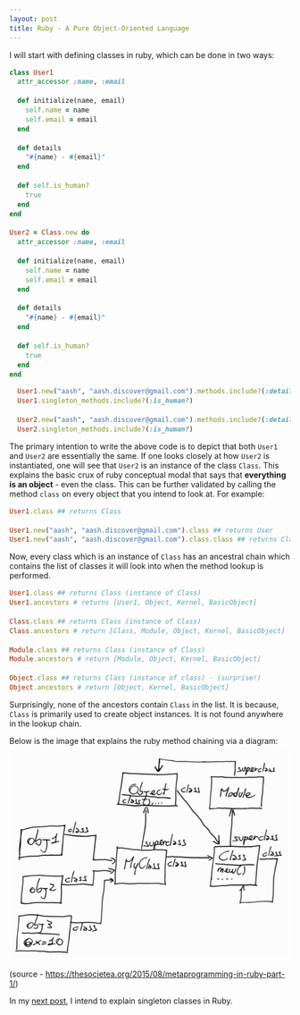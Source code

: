 ```yaml
---
layout: post
title: Ruby - A Pure Object-Oriented Language
---
```


I will start with defining classes in ruby, which can be done in two ways:

```ruby
class User1
  attr_accessor :name, :email

  def initialize(name, email)
    self.name = name
    self.email = email
  end

  def details
    "#{name} - #{email}"
  end

  def self.is_human?
    true
  end
end

User2 = Class.new do
  attr_accessor :name, :email

  def initialize(name, email)
    self.name = name
    self.email = email
  end

  def details
    "#{name} - #{email}"
  end

  def self.is_human?
    true
  end
end
```

```ruby
  User1.new("aash", "aash.discover@gmail.com").methods.include?(:details)
  User1.singleton_methods.include?(:is_human?)

  User2.new("aash", "aash.discover@gmail.com").methods.include?(:details)
  User2.singleton_methods.include?(:is_human?)
```

The primary intention to write the above code is to depict that both `User1` and `User2` are essentially the same. If one looks closely at how `User2` is instantiated, one will see that `User2` is an instance of the class `Class`. This explains the basic crux of ruby conceptual modal that says that **everything is an object** - even the class. This can be further validated by calling the method `class` on every object that you intend to look at. For example:

```ruby
User1.class ## returns Class

User1.new("aash", "aash.discover@gmail.com").class ## returns User
User1.new("aash", "aash.discover@gmail.com").class.class ## returns Class
```

Now, every class which is an instance of `Class` has an ancestral chain which contains the list of classes it will look into when the method lookup is performed.

```ruby
User1.class ## returns Class (instance of Class)
User1.ancestors # returns [User1, Object, Kernel, BasicObject]

Class.class ## returns Class (instance of Class)
Class.ancestors # return [Class, Module, Object, Kernel, BasicObject]

Module.class ## returns Class (instance of Class)
Module.ancestors # return [Module, Object, Kernel, BasicObject]

Object.class ## returns Class (instance of class) - (surprise!)
Object.ancestors # return [Object, Kernel, BasicObject]
```

Surprisingly, none of the ancestors contain `Class` in the list. It is because, `Class` is primarily used to create object instances. It is not found anywhere in the lookup chain.

Below is the image that explains the ruby method chaining via a diagram:
![Ruby Object Model](/images/ruby_object_model.png)

(source - https://thesocietea.org/2015/08/metaprogramming-in-ruby-part-1/)

In my [next post](2015-09-18-Singleton-Classes-Ruby), I intend to explain singleton classes in Ruby.